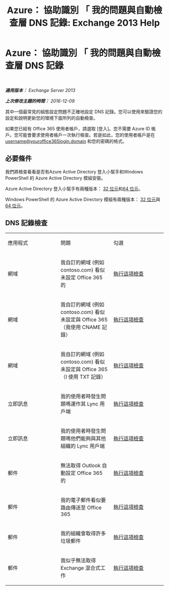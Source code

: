 ﻿---
title: 'Azure： 協助識別 「 我的問題與自動檢查層 DNS 記錄: Exchange 2013 Help'
TOCTitle: Azure： 協助識別 「 我的問題與自動檢查層 DNS 記錄
ms:assetid: 1ef42cde-4df4-401a-b8f2-494630996ca8
ms:mtpsurl: https://technet.microsoft.com/zh-tw/library/Dn793619(v=EXCHG.150)
ms:contentKeyID: 62629981
ms.date: 05/21/2018
mtps_version: v=EXCHG.150
ms.translationtype: MT
---

# Azure： 協助識別 「 我的問題與自動檢查層 DNS 記錄

 

_**適用版本：** Exchange Server 2013_

_**上次修改主題的時間：** 2016-12-09_

其中一個最常見的組態設定問題不正確地設定 DNS 記錄。您可以使用來驗證您的設定和說明更新您的環境下面所列的自動檢查。

如果您已經有 Office 365 使用者帳戶，請選取 \[登入\]。您不需要 Azure ID 帳戶。您可能會要求使用者帳戶一次執行檢查。若是如此，您的使用者帳戶是在 username@youroffice365login.domain 和您的密碼的格式。

## 必要條件

我們將檢查看看是否有Azure Active Directory 登入小幫手和Windows PowerShell 的 Azure Active Directory 模組安裝。

Azure Active Directory 登入小幫手有兩種版本： [32 位元](https://go.microsoft.com/fwlink/?linkid=286261)和[64 位元](https://go.microsoft.com/fwlink/?linkid=286262)。

Windows PowerShell 的 Azure Active Directory 模組有兩種版本： [32 位元](https://go.microsoft.com/fwlink/?linkid=286258)與[64 位元](https://go.microsoft.com/fwlink/?linkid=286259)。

## DNS 記錄檢查


<table>
<colgroup>
<col style="width: 33%" />
<col style="width: 33%" />
<col style="width: 33%" />
</colgroup>
<tbody>
<tr class="odd">
<td><p>應用程式</p></td>
<td><p>問題</p></td>
<td><p>勾選</p></td>
</tr>
<tr class="even">
<td><p>網域</p></td>
<td><p>我自訂的網域 (例如 contoso.com) 看似未設定 Office 365 的</p></td>
<td><p><a href="https://go.microsoft.com/?linkid=9834905">執行這項檢查</a></p></td>
</tr>
<tr class="odd">
<td><p>網域</p></td>
<td><p>我自訂的網域 (例如 contoso.com) 看似未設定與 Office 365 （我使用 CNAME 記錄）</p></td>
<td><p><a href="https://go.microsoft.com/?linkid=9834905">執行這項檢查</a></p></td>
</tr>
<tr class="even">
<td><p>網域</p></td>
<td><p>我自訂的網域 (例如 contoso.com) 看似未設定與 Office 365 （I 使用 TXT 記錄）</p></td>
<td><p><a href="https://go.microsoft.com/?linkid=9834905">執行這項檢查</a></p></td>
</tr>
<tr class="odd">
<td><p>立即訊息</p></td>
<td><p>我的使用者時發生問題嗎運作其 Lync 用戶端</p></td>
<td><p><a href="https://go.microsoft.com/?linkid=9834901">執行這項檢查</a></p></td>
</tr>
<tr class="even">
<td><p>立即訊息</p></td>
<td><p>我的使用者時發生問題嗎他們能夠與其他組織的 Lync 用戶端</p></td>
<td><p><a href="https://go.microsoft.com/?linkid=9834902">執行這項檢查</a></p></td>
</tr>
<tr class="odd">
<td><p>郵件</p></td>
<td><p>無法取得 Outlook 自動設定 Office 365 的</p></td>
<td><p><a href="https://go.microsoft.com/?linkid=9834897">執行這項檢查</a></p></td>
</tr>
<tr class="even">
<td><p>郵件</p></td>
<td><p>我的電子郵件看似要路由傳送至 Office 365</p></td>
<td><p><a href="https://go.microsoft.com/?linkid=9834898">執行這項檢查</a></p></td>
</tr>
<tr class="odd">
<td><p>郵件</p></td>
<td><p>我的組織會取得許多垃圾郵件</p></td>
<td><p><a href="https://go.microsoft.com/?linkid=9834903">執行這項檢查</a></p></td>
</tr>
<tr class="even">
<td><p>郵件</p></td>
<td><p>我似乎無法取得 Exchange 混合式工作</p></td>
<td><p><a href="https://go.microsoft.com/?linkid=9834904">執行這項檢查</a></p></td>
</tr>
</tbody>
</table>

